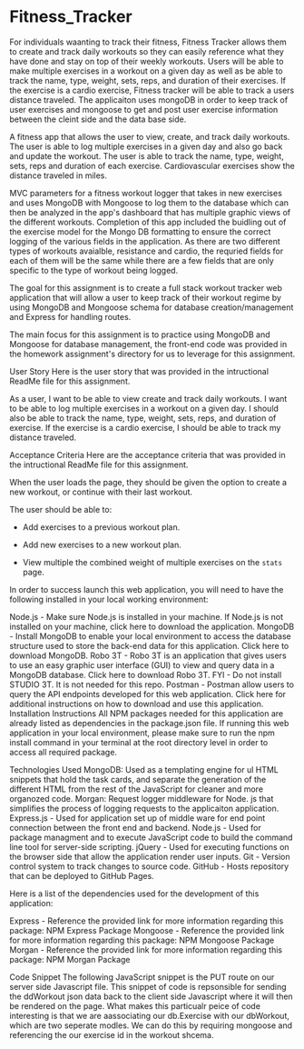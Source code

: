 # Fitness_Tracker

For individuals waanting to track their fitness, Fitness Tracker allows them to create and track daily workouts so they can easily reference what they have done and stay on top of their weekly workouts. Users will be able to make multiple exercises in a workout on a given day as well as be able to track the name, type, weight, sets, reps, and duration of their exercises. If the exercise is a cardio exercise, Fitness tracker will be able to track a users distance traveled. The applicaiton uses mongoDB in order to keep track of user exercises and mongoose to get and post user exercise information between the cleint side and the data base side.



A fitness app that allows the user to view, create, and track daily workouts. The user is able to log multiple exercises in a given day and also go back and update the workout. The user is able to track the name, type, weight, sets, reps and duration of each exercise. Cardiovascular exercises show the distance traveled in miles.

MVC parameters for a fitness workout logger that takes in new exercises and uses MongoDB with Mongoose to log them to the database which can then be analyzed in the app's dashboard that has multiple graphic views of the different workouts. Completion of this app included the buidling out of the exercise model for the Mongo DB formatting to ensure the correct logging of the various fields in the application. As there are two different types of workouts avaialble, resistance and cardio, the requried fields for each of them will be the same while there are a few fields that are only specific to the type of workout being logged.

The goal for this assignment is to create a full stack workout tracker web application that will allow a user to keep track of their workout regime by using MongoDB and Mongoose schema for database creation/management and Express for handling routes.

The main focus for this assignment is to practice using MongoDB and Mongoose for database management, the front-end code was provided in the homework assignment's directory for us to leverage for this assignment.

User Story
Here is the user story that was provided in the intructional ReadMe file for this assignment.

As a user, I want to be able to view create and track daily workouts.
I want to be able to log multiple exercises in a workout on a given day.
I should also be able to track the name, type, weight, sets, reps, and duration of exercise.
If the exercise is a cardio exercise, I should be able to track my distance traveled.


Acceptance Criteria
Here are the acceptance criteria that was provided in the intructional ReadMe file for this assignment.

When the user loads the page, they should be given the
option to create a new workout, or continue with their last workout.

The user should be able to:

  * Add exercises to a previous workout plan.

  * Add new exercises to a new workout plan.

  * View multiple the combined weight of multiple exercises on the `stats` page.


  In order to success launch this web application, you will need to have the following installed in your local working environment:

Node.js - Make sure Node.js is installed in your machine. If Node.js is not installed on your machine, click here to download the application.
MongoDB - Install MongoDB to enable your local environment to access the database structure used to store the back-end data for this application. Click here to download MongoDB.
Robo 3T - Robo 3T is an application that gives users to use an easy graphic user interface (GUI) to view and query data in a MongoDB database. Click here to download Robo 3T.
FYI - Do not install STUDIO 3T. It is not needed for this repo.
Postman - Postman allow users to query the API endpoints developed for this web application. Click here for additional instructions on how to download and use this application.
Installation Instructions
All NPM packages needed for this application are already listed as dependencies in the package.json file. If running this web application in your local environment, please make sure to run the npm install command in your terminal at the root directory level in order to access all required package.


Technologies Used
MongoDB: Used as a templating engine for ul HTML snippets that hold the task cards, and separate the generation of the different HTML from the rest of the JavaScript for cleaner and more organozed code.
Morgan: Request logger middleware for Node. js that simplifies the process of logging requests to the applicaiton application.
Express.js - Used for application set up of middle ware for end point connection between the front end and backend.
Node.js - Used for package managment and to execute JavaScript code to build the command line tool for server-side scripting.
jQuery - Used for executing functions on the browser side that allow the application render user inputs.
Git - Version control system to track changes to source code.
GitHub - Hosts repository that can be deployed to GitHub Pages.


Here is a list of the dependencies used for the development of this application:

Express - Reference the provided link for more information regarding this package: NPM Express Package
Mongoose - Reference the provided link for more information regarding this package: NPM Mongoose Package
Morgan - Reference the provided link for more information regarding this package: NPM Morgan Package

Code Snippet
The following JavaScript snippet is the PUT route on our server side Javascript file. This snippet of code is repsonsible for sending the ddWorkout json data back to the client side Javascript where it will then be rendered on the page. What makes this particualr peice of code interesting is that we are aassociating our db.Exercise with our dbWorkout, which are two seperate modles. We can do this by requiring mongoose and referencing the our exercise id in the workout shcema.

